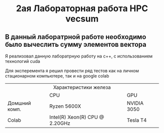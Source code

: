 <h1 align="center">2ая Лабораторная работа HPC vecsum </h1>
<h2> В данный лаборатрной работе необходимо было вычеслить сумму элементов вектора</h2>
<p>Я реализовал данную лаборатрную работу на c++, с использованием технологий cuda</p>
<p> Для эксперемента я решил провести ряд тестов как на личном стационарном компьютере, так и на google colab</p>
<table>
	<tbody>
		<tr>
			<td colspan="3" align="center">Характеристики железа</td>
		</tr>
		<tr>
			<td></td>
			<td>CPU</td>
			<td>GPU</td>
		</tr>
		<tr>
			<td>Домшний комп.</td>
			<td>Ryzen 5600X</td>
			<td>NVIDIA 3050</td>
		</tr>
		<tr>
			<td>Colab</td>
      <td>Intel(R) Xeon(R) CPU @ 2.20GHz</td>
			<td>Tesla T4</td>		
		</tr>
	</tbody>
</table>
